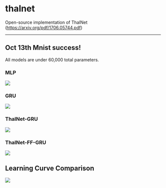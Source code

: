 # thalnet
Open-source implementation of ThalNet (https://arxiv.org/pdf/1706.05744.pdf)

---

## Oct 13th Mnist success!
All models are under 60,000 total parameters.
### MLP
![](/figure/MLP.png)
### GRU 
![](/figure/GRU.png)
### ThalNet-GRU 
![](/figure/ThalNet_GRU.png)
### ThalNet-FF-GRU
![](/figure/ThalNet_FF_GRU.png)

## Learning Curve Comparison
![](/figure/Learning_curve.png)
